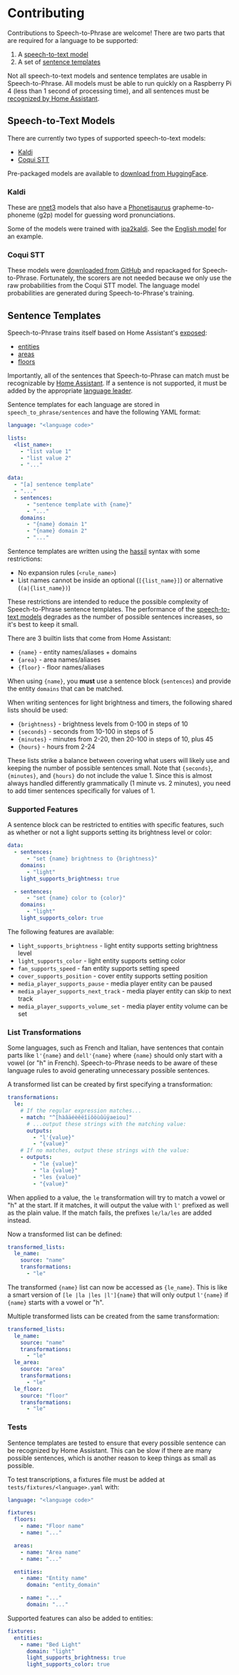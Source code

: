 # Contributing

Contributions to Speech-to-Phrase are welcome! There are two parts that are required for a language to be supported:

1. A [speech-to-text model](#speech-to-text-models)
2. A set of [sentence templates](#snetence-templates)

Not all speech-to-text models and sentence templates are usable in Speech-to-Phrase. All models must be able to run quickly on a Raspberry Pi 4 (less than 1 second of processing time), and all sentences must be [recognized by Home Assistant](https://github.com/home-assistant/intents/).


## Speech-to-Text Models

There are currently two types of supported speech-to-text models:

* [Kaldi][kaldi]
* [Coqui STT][coqui-stt]

Pre-packaged models are available to [download from HuggingFace][model-download].

### Kaldi

These are [nnet3][] models that also have a [Phonetisaurus][] grapheme-to-phoneme (g2p) model for guessing word pronunciations. 

Some of the models were trained with [ipa2kaldi][]. See the [English model][english-model] for an example.

### Coqui STT

These models were [downloaded from GitHub][coqui-models] and repackaged for Speech-to-Phrase. Fortunately, the scorers are not needed because we only use the raw probabilities from the Coqui STT model. The language model probabilities are generated during Speech-to-Phrase's training.

<!----------------------------------------------------------------------------->

## Sentence Templates

Speech-to-Phrase trains itself based on Home Assistant's [exposed][]:

* [entities][]
* [areas][area]
* [floors][floor]

Importantly, all of the sentences that Speech-to-Phrase can match must be recognizable by [Home Assistant][intents]. If a sentence is not supported, it must be added by the appropriate [language leader][language-leaders].

Sentence templates for each language are stored in `speech_to_phrase/sentences` and have the following YAML format:

```yaml
language: "<language code>"

lists:
  <list_name>:
    - "list value 1"
    - "list value 2"
    - "..."
    
data:
  - "[a] sentence template"
  - "..."
  - sentences:
      - "sentence template with {name}"
      - "..."
    domains:
      - "{name} domain 1"
      - "{name} domain 2"
      - "..."
```

Sentence templates are written using the [hassil][hassil-syntax] syntax with some restrictions:

* No expansion rules (`<rule_name>`)
* List names cannot be inside an optional (`[{list_name}]`) or alternative (`(a|{list_name})`)

These restrictions are intended to reduce the possible complexity of Speech-to-Phrase sentence templates. The performance of the [speech-to-text models](#speech-to-text-models) degrades as the number of possible sentences increases, so it's best to keep it small.

There are 3 builtin lists that come from Home Assistant:

* `{name}` - entity names/aliases + domains
* `{area}` - area names/aliases
* `{floor}` - floor names/aliases

When using `{name}`, you **must** use a sentence block (`sentences`) and provide the entity `domains` that can be matched. 

When writing sentences for light brightness and timers, the following shared lists should be used:

* `{brightness}` - brightness levels from 0-100 in steps of 10
* `{seconds}` - seconds from 10-100 in steps of 5
* `{minutes}` - minutes from 2-20, then 20-100 in steps of 10, plus 45
* `{hours}` - hours from 2-24

These lists strike a balance between covering what users will likely use and keeping the number of possible sentences small. Note that `{seconds}`, `{minutes}`, and `{hours}` do not include the value 1. Since this is almost always handled differently grammatically (1 minute vs. 2 minutes), you need to add timer sentences specifically for values of 1.

### Supported Features

A sentence block can be restricted to entities with specific features, such as whether or not a light supports setting its brightness level or color:

```yaml
data:
  - sentences:
      - "set {name} brightness to {brightness}"
    domains:
      - "light"
    light_supports_brightness: true

  - sentences:
      - "set {name} color to {color}"
    domains:
      - "light"
    light_supports_color: true
```

The following features are available:

* `light_supports_brightness` - light entity supports setting brightness level
* `light_supports_color` - light entity supports setting color
* `fan_supports_speed` - fan entity supports setting speed
* `cover_supports_position` - cover entity supports setting position
* `media_player_supports_pause` - media player entity can be paused
* `media_player_supports_next_track` - media player entity can skip to next track
* `media_player_supports_volume_set` - media player entity volume can be set

### List Transformations

Some languages, such as French and Italian, have sentences that contain parts like `l'{name}` and `dell'{name}` where `{name}` should only start with a vowel (or "h" in French). Speech-to-Phrase needs to be aware of these language rules to avoid generating unnecessary possible sentences.

A transformed list can be created by first specifying a transformation:

```yaml
transformations:
  le:
    # If the regular expression matches...
    - match: "^[hàâäéèêëîïôöùûüÿaeiou]"
      # ...output these strings with the matching value:
      outputs:
        - "l'{value}"
        - "{value}"
    # If no matches, output these strings with the value:
    - outputs:
        - "le {value}"
        - "la {value}"
        - "les {value}"
        - "{value}"
```

When applied to a value, the `le` transformation will try to match a vowel or "h" at the start. If it matches, it will output the value with `l'` prefixed as well as the plain value. If the match fails, the prefixes `le/la/les` are added instead.

Now a transformed list can be defined:

```yaml
transformed_lists:
  le_name:
    source: "name"
    transformations:
      - "le"
```

The transformed `{name}` list can now be accessed as `{le_name}`. This is like a smart version of `[le |la |les |l']{name}` that will only output `l'{name}` if `{name}` starts with a vowel or "h".

Multiple transformed lists can be created from the same transformation:

```yaml
transformed_lists:
  le_name:
    source: "name"
    transformations:
      - "le"
  le_area:
    source: "area"
    transformations:
      - "le"
  le_floor:
    source: "floor"
    transformations:
      - "le"
```

### Tests

Sentence templates are tested to ensure that every possible sentence can be recognized by Home Assistant. This can be slow if there are many possible sentences, which is another reason to keep things as small as possible.

To test transcriptions, a fixtures file must be added at `tests/fixtures/<language>.yaml` with:

```yaml
language: "<language code>"

fixtures:
  floors:
    - name: "Floor name"
    - name: "..."

  areas:
    - name: "Area name"
    - name: "..."

  entities:
    - name: "Entity name"
      domain: "entity_domain"

    - name: "..."
      domain: "..."
```

Supported features can also be added to entities:

```yaml
fixtures:
  entities:
    - name: "Bed Light"
      domain: "light"
      light_supports_brightness: true
      light_supports_color: true
```


<!-- Links -->
[entities]: https://www.home-assistant.io/docs/configuration/entities_domains/
[area]: https://www.home-assistant.io/docs/organizing/#area
[floor]: https://www.home-assistant.io/docs/organizing/#floor
[exposed]: https://www.home-assistant.io/voice_control/voice_remote_expose_devices/
[intents]: https://github.com/home-assistant/intents
[language-leaders]: https://developers.home-assistant.io/docs/voice/language-leaders/
[kaldi]: https://kaldi-asr.org/
[coqui-stt]: https://stt.readthedocs.io/en/latest/
[nnet3]: https://kaldi-asr.org/doc/dnn3.html
[phonetisaurus]: https://github.com/AdolfVonKleist/Phonetisaurus
[model-download]: https://huggingface.co/datasets/rhasspy/rhasspy-speech/tree/main/models
[english-model]: https://huggingface.co/datasets/rhasspy/rhasspy-speech/resolve/main/models/en_US-rhasspy.tar.gz?download=true
[ipa2kaldi]: https://github.com/rhasspy/ipa2kaldi
[coqui-models]: https://github.com/coqui-ai/STT-models
[hassil]: https://github.com/home-assistant/hassil
[hassil-syntax]: https://github.com/home-assistant/hassil?tab=readme-ov-file#sentence-templates

